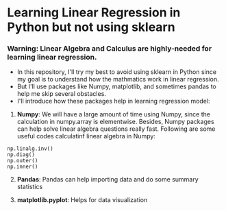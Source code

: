 # Learning Linear Regression in Python but not using sklearn

### Warning: Linear Algebra and Calculus are highly-needed for learning linear regression.

* In this repository, I'll try my best to avoid using sklearn in Python since my goal is to understand how the mathmatics work in linear regression.
* But I'll use packages like Numpy, matplotlib, and sometimes pandas to help me skip several obstacles.
* I'll introduce how these packages help in learning regression model:
1. **Numpy**: We will have a large amount of time using Numpy, since the calculation in numpy.array is elementwise. 
Besides, Numpy packages can help solve linear algebra questions really fast.
Following are some useful codes calculatinf linear algebra in Numpy:
```
np.linalg.inv()
np.diag()
np.outer()
np.inner()
```

2. **Pandas**: Pandas can help importing data and do some summary statistics

3. **matplotlib.pyplot**: Helps for data visualization

